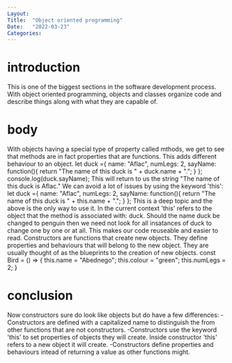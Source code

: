 ```yaml
---
Layout:
Title:  "Object oriented programming"
Date:   "2022-03-23"
Categories:
---
```

# introduction
This is one of the biggest sections in the software development process. With object oriented programming, objects and classes organize code and describe things along with what they are capable of.

# body
With objects having a special type of property called mthods, we get to see that methods are in fact properties that are functions. This  adds different behaviour to an object.
let duck ={
    name: "Aflac",
    numLegs: 2,
    sayName: function(){
        return "The name of this duck is " + duck.name + ".";
    }
};
console.log(duck.sayName);
This will return to us the string "The name of this duck is Aflac."
 We can avoid a lot of issues by using the keyword 'this':
 let duck ={
    name: "Aflac",
    numLegs: 2,
    sayName: function(){
        return "The name of this duck is " + this.name + ".";
    }
};
This is a deep topic and the above is the only way to use it. In the current context 'this' refers to the object that the method is associated with: duck. 
Should the name duck be changed to penguin then we need not look for all insatances of duck to change one by one or at all. This makes our code reuseable and easier to read.
Constructors are functions that create new objects. They define properties and behaviours that will belong to the new object. They are usually thought of as the blueprints to the creation of new objects.
const Bird = () => {
    this.name = "Abednego";
    this.colour = "green";
    this.numLegs = 2;
} 

# conclusion
Now constructors sure do look like objects but do have a few differences:
-Constructors are defined with a capitalized name to distinguish the from other functions that are not constructors.
-Constructors use the keyword 'this' to set properties of objects they will create. Inside constructor 'this' refers to a new object it will create.
-Constructors define properties and behaviours intead of returning a value as other functions might. 